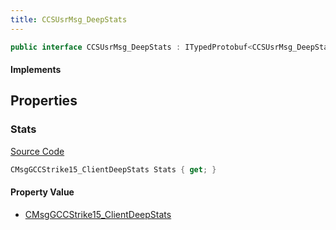 ```yaml
---
title: CCSUsrMsg_DeepStats
---
```


```csharp
public interface CCSUsrMsg_DeepStats : ITypedProtobuf<CCSUsrMsg_DeepStats>, INativeHandle, INetMessage<CCSUsrMsg_DeepStats>, IDisposable
```

#### Implements

## Properties

### Stats

[Source Code](https://github.com/swiftly-solution/swiftlys2/blob/main/managed/src/SwiftlyS2.Generated/Protobufs/Interfaces/CCSUsrMsg_DeepStats.cs#L18)

```csharp
CMsgGCCStrike15_ClientDeepStats Stats { get; }
```

#### Property Value

- [CMsgGCCStrike15_ClientDeepStats](/docs/api/shared/protobufdefinitions/cmsggccstrike15_clientdeepstats)

